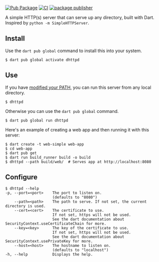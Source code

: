 [![Pub Package](https://img.shields.io/pub/v/dhttpd.svg)](https://pub.dev/packages/dhttpd)
[![CI](https://github.com/kevmoo/dhttpd/actions/workflows/ci.yml/badge.svg?branch=master)](https://github.com/kevmoo/dhttpd/actions/workflows/ci.yml)
[![package publisher](https://img.shields.io/pub/publisher/dhttpd.svg)](https://pub.dev/packages/dhttpd/publisher)

A simple HTTP(s) server that can serve up any directory, built with Dart.
Inspired by `python -m SimpleHTTPServer`.

## Install

Use the `dart pub global` command to install this into your system.

```console
$ dart pub global activate dhttpd
```

## Use

If you have [modified your PATH][path], you can run this server from any
local directory.

```console
$ dhttpd
```

Otherwise you can use the `dart pub global` command.

```console
$ dart pub global run dhttpd
```

Here's an example of creating a web app
and then running it with this server:

```console
$ dart create -t web-simple web-app
$ cd web-app
$ dart pub get
$ dart run build_runner build -o build
$ dhttpd --path build/web/  # Serves app at http://localhost:8080
```

## Configure

```console
$ dhttpd --help
-p, --port=<port>    The port to listen on.
                     (defaults to "8080")
    --path=<path>    The path to serve. If not set, the current directory is used.
    --cert=<cert>    The certificate to use.
                     If not set, https will not be used.
                     See the dart documentation about SecurityContext.useCertificateChain for more.
    --key=<key>      The key of the certificate to use.
                     If not set, https will not be used.
                     See the dart documentation about SecurityContext.usePrivateKey for more.
    --host=<host>    The hostname to listen on.
                     (defaults to "localhost")
-h, --help           Displays the help.
```

[path]: https://dart.dev/tools/pub/cmd/pub-global#running-a-script-from-your-path
